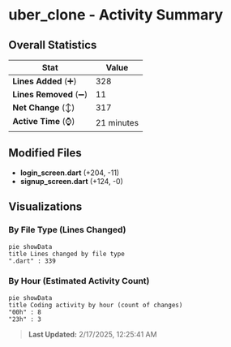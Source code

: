 # uber_clone - Activity Summary 

## Overall Statistics

| Stat                   | Value                                                             |
| ---------------------- | ----------------------------------------------------------------- |
| **Lines Added** (➕)   | 328                                          |
| **Lines Removed** (➖) | 11                                        |
| **Net Change** (↕)    | 317                |
| **Active Time** (⌚)   | 21 minutes |


## Modified Files
- **login_screen.dart** (+204, -11)
- **signup_screen.dart** (+124, -0)

## Visualizations

### By File Type (Lines Changed)

```mermaid
pie showData
title Lines changed by file type
".dart" : 339
```

### By Hour (Estimated Activity Count)

```mermaid
pie showData
title Coding activity by hour (count of changes)
"00h" : 8
"23h" : 3
```


> **Last Updated:** 2/17/2025, 12:25:41 AM